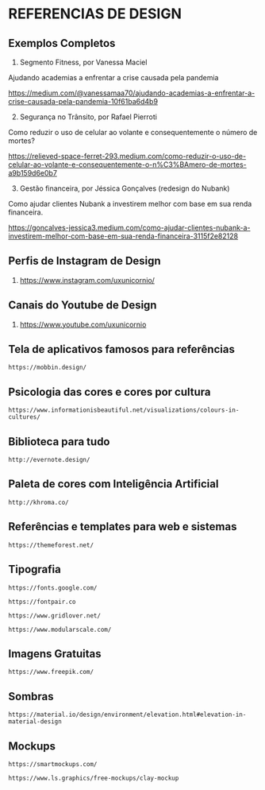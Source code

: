 # REFERENCIAS DE DESIGN


## Exemplos Completos

1. Segmento Fitness, por Vanessa Maciel

  Ajudando academias a enfrentar a crise causada pela pandemia

  https://medium.com/@vanessamaa70/ajudando-academias-a-enfrentar-a-crise-causada-pela-pandemia-10f61ba6d4b9

2. Segurança no Trânsito, por Rafael Pierroti

  Como reduzir o uso de celular ao volante e consequentemente o número de mortes?
  
  https://relieved-space-ferret-293.medium.com/como-reduzir-o-uso-de-celular-ao-volante-e-consequentemente-o-n%C3%BAmero-de-mortes-a9b159d6e0b7

3. Gestão financeira, por Jéssica Gonçalves (redesign do Nubank)

  Como ajudar clientes Nubank a investirem melhor com base em sua renda financeira.
  
  https://goncalves-jessica3.medium.com/como-ajudar-clientes-nubank-a-investirem-melhor-com-base-em-sua-renda-financeira-3115f2e82128
  
 
 ## Perfis de Instagram de Design
 1. https://www.instagram.com/uxunicornio/
 
 ## Canais do Youtube de Design
 1. https://www.youtube.com/uxunicornio
 
## Tela de aplicativos famosos para referências

    https://mobbin.design/


## Psicologia das cores e cores por cultura

    https://www.informationisbeautiful.net/visualizations/colours-in-cultures/


## Biblioteca para tudo

    http://evernote.design/


## Paleta de cores com Inteligência Artificial

    http://khroma.co/


## Referências e templates para web e sistemas

    https://themeforest.net/


## Tipografia

    https://fonts.google.com/

    https://fontpair.co

    https://www.gridlover.net/

    https://www.modularscale.com/


##  Imagens Gratuitas

    https://www.freepik.com/


## Sombras

    https://material.io/design/environment/elevation.html#elevation-in-material-design


## Mockups

    https://smartmockups.com/

    https://www.ls.graphics/free-mockups/clay-mockup
